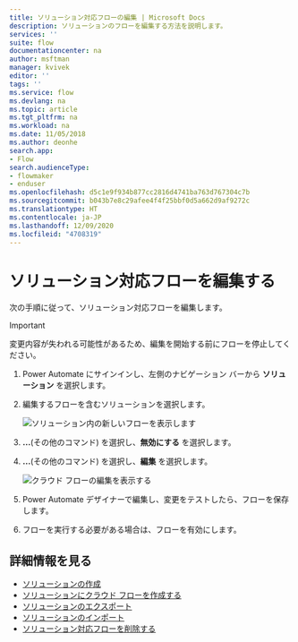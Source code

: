 ```yaml
---
title: ソリューション対応フローの編集 | Microsoft Docs
description: ソリューションのフローを編集する方法を説明します。
services: ''
suite: flow
documentationcenter: na
author: msftman
manager: kvivek
editor: ''
tags: ''
ms.service: flow
ms.devlang: na
ms.topic: article
ms.tgt_pltfrm: na
ms.workload: na
ms.date: 11/05/2018
ms.author: deonhe
search.app:
- Flow
search.audienceType:
- flowmaker
- enduser
ms.openlocfilehash: d5c1e9f934b877cc2816d4741ba763d767304c7b
ms.sourcegitcommit: b043b7e8c29afee4f4f25bbf0d5a662d9af9272c
ms.translationtype: HT
ms.contentlocale: ja-JP
ms.lasthandoff: 12/09/2020
ms.locfileid: "4708319"
---
```

# <a name="edit-a-solution-aware-flow"></a>ソリューション対応フローを編集する


次の手順に従って、ソリューション対応フローを編集します。

> [!IMPORTANT]
> 変更内容が失われる可能性があるため、編集を開始する前にフローを停止してください。

1. Power Automate にサインインし、左側のナビゲーション バーから **ソリューション** を選択します。
1. 編集するフローを含むソリューションを選択します。

   ![ソリューション内の新しいフローを表示します](./media/edit-solution-aware-flow/new-flow-inside-solution.png "ソリューション内の新しいフローを表示します")

1. **...**(その他のコマンド) を選択し、**無効にする** を選択します。
1. **...**(その他のコマンド) を選択し、**編集** を選択します。

   ![クラウド フローの編集を表示する](./media/edit-solution-aware-flow/edit-flow.png "クラウド フローの編集を表示する")
   
1. Power Automate デザイナーで編集し、変更をテストしたら、フローを保存します。
1. フローを実行する必要がある場合は、フローを有効にします。

## <a name="learn-more"></a>詳細情報を見る

* [ソリューションの作成](./overview-solution-flows.md)
* [ソリューションにクラウド フローを作成する](./create-flow-solution.md)
* [ソリューションのエクスポート](./export-flow-solution.md)
* [ソリューションのインポート](./import-flow-solution.md)
* [ソリューション対応フローを削除する](./remove-solution-aware-flow.md)
